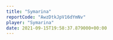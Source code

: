 ```yaml
---
title: "Symarina"
reportCode: "AwzDtkJpV16dYmNv"
player: "Symarina"
date: 2021-09-15T19:58:37.879000+00:00
---
```

